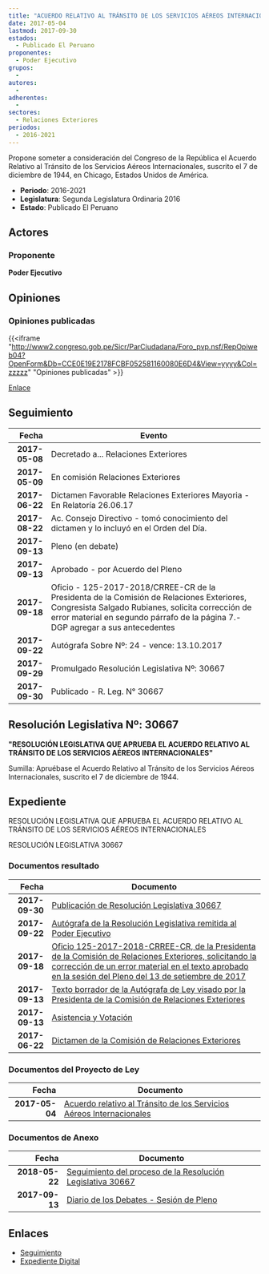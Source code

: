 ```yaml
---
title: "ACUERDO RELATIVO AL TRÁNSITO DE LOS SERVICIOS AÉREOS INTERNACIONALES"
date: 2017-05-04
lastmod: 2017-09-30
estados: 
  - Publicado El Peruano
proponentes: 
  - Poder Ejecutivo
grupos: 
  - 
autores: 
  - 
adherentes: 
  - 
sectores: 
  - Relaciones Exteriores
periodos: 
  - 2016-2021
---
```


Propone someter a consideración del Congreso de la República el Acuerdo Relativo al Tránsito de los Servicios Aéreos Internacionales, suscrito el 7 de diciembre de 1944, en Chicago, Estados Unidos de América.

- **Periodo**: 2016-2021
- **Legislatura**: Segunda Legislatura Ordinaria 2016
- **Estado**: Publicado El Peruano

## Actores

### Proponente

**Poder Ejecutivo**


## Opiniones

### Opiniones publicadas

{{<iframe "http://www2.congreso.gob.pe/Sicr/ParCiudadana/Foro_pvp.nsf/RepOpiweb04?OpenForm&Db=CCE0E19E2178FCBF052581160080E6D4&View=yyyy&Col=zzzzz" "Opiniones publicadas" >}}

[Enlace](http://www2.congreso.gob.pe/Sicr/ParCiudadana/Foro_pvp.nsf/RepOpiweb04?OpenForm&Db=CCE0E19E2178FCBF052581160080E6D4&View=yyyy&Col=zzzzz)

## Seguimiento

| Fecha | Evento |
|------:|--------|
| **2017-05-08** | Decretado a... Relaciones Exteriores|
| **2017-05-09** | En comisión Relaciones Exteriores|
| **2017-06-22** | Dictamen Favorable Relaciones Exteriores Mayoria - En Relatoría 26.06.17|
| **2017-08-22** | Ac. Consejo Directivo - tomó conocimiento del dictamen y lo incluyó en el Orden del Día.|
| **2017-09-13** | Pleno (en debate)|
| **2017-09-13** | Aprobado - por Acuerdo del Pleno|
| **2017-09-18** | Oficio - 125-2017-2018/CRREE-CR de la Presidenta de la Comisión de Relaciones Exteriores, Congresista Salgado Rubianes, solicita corrección de error material en segundo párrafo de la página 7.- DGP agregar a sus antecedentes|
| **2017-09-22** | Autógrafa Sobre Nº: 24 - vence: 13.10.2017|
| **2017-09-29** | Promulgado Resolución Legislativa Nº: 30667|
| **2017-09-30** | Publicado - R. Leg. N° 30667|

## Resolución Legislativa Nº: 30667

**"RESOLUCIÓN LEGISLATIVA QUE APRUEBA EL ACUERDO RELATIVO AL TRÁNSITO DE LOS SERVICIOS AÉREOS INTERNACIONALES"**

Sumilla: Apruébase el Acuerdo Relativo al Tránsito de los Servicios Aéreos Internacionales, suscrito el 7 de diciembre de 1944.


## Expediente

RESOLUCIÓN LEGISLATIVA QUE APRUEBA EL ACUERDO RELATIVO AL TRÁNSITO DE LOS SERVICIOS AÉREOS INTERNACIONALES

RESOLUCIÓN LEGISLATIVA 30667


### Documentos resultado

| Fecha | Documento |
|------:|--------|
| **2017-09-30** | [Publicación de Resolución Legislativa 30667](http://www.leyes.congreso.gob.pe/Documentos/2016_2021/ADLP/Normas_Legales/30667.RLG.pdf) |
| **2017-09-22** | [Autógrafa de la Resolución Legislativa remitida al Poder Ejecutivo](http://www.leyes.congreso.gob.pe/Documentos/2016_2021/ADLP/Texto_Aprobado/AU0133520170922.pdf) |
| **2017-09-18** | [Oficio 125-2017-2018-CRREE-CR, de la Presidenta de la Comisión de Relaciones Exteriores, solicitando la corrección de un error material en el texto aprobado en la sesión del Pleno del 13 de setiembre de 2017](http://www.leyes.congreso.gob.pe/Documentos/2016_2021/Oficios/Comisiones_Ordinarias/OFICIO-125-2017-2018-CRREE-CR.pdf) |
| **2017-09-13** | [Texto borrador de la Autógrafa de Ley visado por la Presidenta de la Comisión de Relaciones Exteriores](http://www.leyes.congreso.gob.pe/Documentos/2016_2021/Texto_Borrador_de_Autografa/BAU0133520170917..pdf) |
| **2017-09-13** | [Asistencia y Votación](http://www.leyes.congreso.gob.pe/Documentos/2016_2021/Asistencia_y_Votacion/Proyectos_de_Ley/AV0133520170913..pdf) |
| **2017-06-22** | [Dictamen de la Comisión de Relaciones Exteriores](http://www.leyes.congreso.gob.pe/Documentos/2016_2021/Dictamenes/Proyectos_de_Ley/01335DC20MAY20170622..pdf) |

### Documentos del Proyecto de Ley

| Fecha | Documento |
|------:|--------|
| **2017-05-04** | [Acuerdo relativo al Tránsito de los Servicios Aéreos Internacionales](http://www.leyes.congreso.gob.pe/Documentos/2016_2021/Proyectos_de_Ley_y_de_Resoluciones_Legislativas/PL0133520170504..pdf) |

### Documentos de Anexo

| Fecha | Documento |
|------:|--------|
| **2018-05-22** | [Seguimiento del proceso de la Resolución Legislativa 30667](http://www.leyes.congreso.gob.pe/Documentos/2016_2021/Seguimiento_de_Proyectos_de_Ley/01335PL20180522.pdf) |
| **2017-09-13** | [Diario de los Debates - Sesión de Pleno](http://www2.congreso.gob.pe/Sicr/DiarioDebates/Publicad.nsf/SesionesPleno/05256D6E0073DFE90525819B0004D910/$FILE/PLO-2017-11.pdf) |

## Enlaces 

- [Seguimiento](http://www2.congreso.gob.pe/Sicr/TraDocEstProc/CLProLey2016.nsf/f7fff46988ca05b1052578e100829cc7/912efc02e877670305258116007c82ac?OpenDocument)
- [Expediente Digital](http://www2.congreso.gob.pe/Sicr/TraDocEstProc/CLProLey2016.nsf/f7fff46988ca05b1052578e100829cc7/912efc02e877670305258116007c82ac?OpenDocument&Click=05257FB7005EB655.eb71d0cf91d8294e05256cdf006b5706/$Body/0.1C6C)
